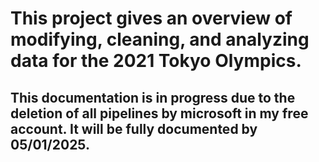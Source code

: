 
# This project gives an overview of modifying, cleaning, and analyzing data for the 2021 Tokyo Olympics.

## This documentation is in progress due to the deletion of all pipelines by microsoft in my free account. It will be fully documented by 05/01/2025.
